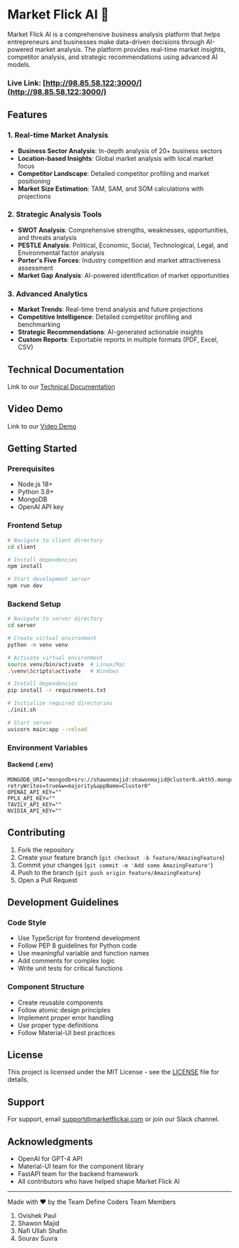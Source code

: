 # Market Flick AI 🚀

Market Flick AI is a comprehensive business analysis platform that helps entrepreneurs and businesses make data-driven decisions through AI-powered market analysis. The platform provides real-time market insights, competitor analysis, and strategic recommendations using advanced AI models.

### Live Link: [http://98.85.58.122:3000/](http://98.85.58.122:3000/)

## Features

### 1. Real-time Market Analysis
- **Business Sector Analysis**: In-depth analysis of 20+ business sectors
- **Location-based Insights**: Global market analysis with local market focus
- **Competitor Landscape**: Detailed competitor profiling and market positioning
- **Market Size Estimation**: TAM, SAM, and SOM calculations with projections

### 2. Strategic Analysis Tools
- **SWOT Analysis**: Comprehensive strengths, weaknesses, opportunities, and threats analysis
- **PESTLE Analysis**: Political, Economic, Social, Technological, Legal, and Environmental factor analysis
- **Porter's Five Forces**: Industry competition and market attractiveness assessment
- **Market Gap Analysis**: AI-powered identification of market opportunities

### 3. Advanced Analytics
- **Market Trends**: Real-time trend analysis and future projections
- **Competitive Intelligence**: Detailed competitor profiling and benchmarking
- **Strategic Recommendations**: AI-generated actionable insights
- **Custom Reports**: Exportable reports in multiple formats (PDF, Excel, CSV)

## Technical Documentation
Link to our [Technical Documentation](./Technical_Documentation.md)

## Video Demo
Link to our [Video Demo](https://www.loom.com/share/145e85e6659d47f2b00a0f2ef0703586)


## Getting Started

### Prerequisites
- Node.js 18+
- Python 3.8+
- MongoDB
- OpenAI API key

### Frontend Setup
```bash
# Navigate to client directory
cd client

# Install dependencies
npm install

# Start development server
npm run dev
```

### Backend Setup
```bash
# Navigate to server directory
cd server

# Create virtual environment
python -m venv venv

# Activate virtual environment
source venv/bin/activate  # Linux/Mac
.\venv\Scripts\activate   # Windows

# Install dependencies
pip install -r requirements.txt

# Initialize required directories
./init.sh

# Start server
uvicorn main:app --reload
```

### Environment Variables

#### Backend (.env)
```env
MONGODB_URI="mongodb+srv://shawonmajid:shawonmajid@cluster0.akth5.mongodb.net/?retryWrites=true&w=majority&appName=Cluster0"
OPENAI_API_KEY=""
PPLX_API_KEY=""
TAVILY_API_KEY=""
NVIDIA_API_KEY=""
```


## Contributing

1. Fork the repository
2. Create your feature branch (`git checkout -b feature/AmazingFeature`)
3. Commit your changes (`git commit -m 'Add some AmazingFeature'`)
4. Push to the branch (`git push origin feature/AmazingFeature`)
5. Open a Pull Request

## Development Guidelines

### Code Style
- Use TypeScript for frontend development
- Follow PEP 8 guidelines for Python code
- Use meaningful variable and function names
- Add comments for complex logic
- Write unit tests for critical functions

### Component Structure
- Create reusable components
- Follow atomic design principles
- Implement proper error handling
- Use proper type definitions
- Follow Material-UI best practices

## License

This project is licensed under the MIT License - see the [LICENSE](LICENSE) file for details.

## Support

For support, email support@marketflickai.com or join our Slack channel.

## Acknowledgments

- OpenAI for GPT-4 API
- Material-UI team for the component library
- FastAPI team for the backend framework
- All contributors who have helped shape Market Flick AI

---

Made with ❤️ by the Team Define Coders
Team Members
1. Ovishek Paul
2. Shawon Majid
3. Nafi Ullah Shafin
4. Sourav Suvra
